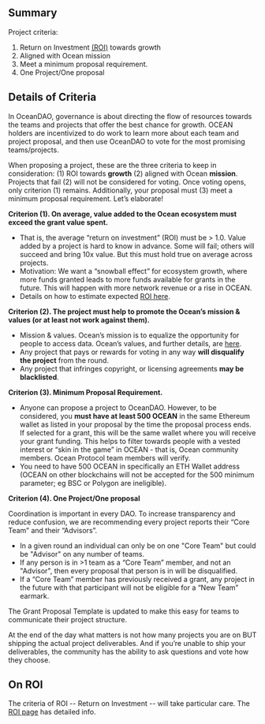 ## Summary

Project criteria: 
1. Return on Investment [(ROI)](On-Roi) towards growth
1. Aligned with Ocean mission
1. Meet a minimum proposal requirement.
1. One Project/One proposal

## Details of Criteria

In OceanDAO, governance is about directing the flow of resources towards the teams and projects that offer the best chance for growth. OCEAN holders are incentivized to do work to learn more about each team and project proposal, and then use OceanDAO to vote for the most promising teams/projects.

When proposing a project, these are the three criteria to keep in consideration: (1) ROI towards **growth** (2) aligned with Ocean **mission**. Projects that fail (2) will not be considered for voting. Once voting opens, only criterion (1) remains. Additionally, your proposal must (3) meet a minimum proposal requirement. Let’s elaborate!

**Criterion (1). On average, value added to the Ocean ecosystem must exceed the grant value spent.**
- That is, the average “return on investment” (ROI) must be > 1.0. Value added by a project is hard to know in advance. Some will fail; others will succeed and bring 10x value. But this must hold true on average across projects. 
- Motivation: We want a “snowball effect” for ecosystem growth, where more funds granted leads to more funds available for grants in the future. This will happen with more network revenue or a rise in OCEAN.
- Details on how to estimate expected [ROI here](On-ROI).

**Criterion (2). The project must help to promote the Ocean’s mission & values (or at least not work against them).**
- Mission & values. Ocean’s mission is to equalize the opportunity for people to access data. Ocean’s values, and further details, are [here](https://blog.oceanprotocol.com/mission-values-for-ocean-protocol-aba998e95b8).
- Any project that pays or rewards for voting in any way **will disqualify the project** from the round.
- Any project that infringes copyright, or licensing agreements **may be blacklisted**.

**Criterion (3). Minimum Proposal Requirement.**
- Anyone can propose a project to OceanDAO. However, to be considered, you **must have at least 500 OCEAN** in the same Ethereum wallet as listed in your proposal by the time the proposal process ends. If selected for a grant, this will be the same wallet where you will receive your grant funding. This helps to filter towards people with a vested interest or “skin in the game” in OCEAN - that is, Ocean community members. Ocean Protocol team members will verify.
- You need to have 500 OCEAN in specifically an ETH Wallet address (OCEAN on other blockchains will not be accepted for the 500 minimum parameter; eg BSC or Polygon are ineligible).

**Criterion (4). One Project/One proposal**

Coordination is important in every DAO. To increase transparency and reduce confusion, we are recommending every project reports their “Core Team” and their “Advisors”.

- In a given round an individual can only be on one "Core Team" but could be "Advisor" on any number of teams.
- If any person is in >1 team as a “Core Team” member, and not an "Advisor", then every proposal that person is in will be disqualified.
- If a “Core Team” member has previously received a grant, any project in the future with that participant will not be eligible for a “New Team” earmark.

The Grant Proposal Template is updated to make this easy for teams to communicate their project structure.

At the end of the day what matters is not how many projects you are on BUT shipping the actual project deliverables. And if you’re unable to ship your deliverables, the community has the ability to ask questions and vote how they choose.


## On ROI

The criteria of ROI -- Return on Investment -- will take particular care. The [ROI page](On-Roi) has detailed info.